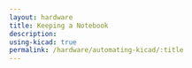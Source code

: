 ```yaml
---
layout: hardware
title: Keeping a Notebook 
description:
using-kicad: true
permalink: /hardware/automating-kicad/:title
---
```



